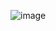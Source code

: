 
![image](https://github.com/tatapowDev/landingpage-supermario/assets/119644371/c9598c42-958f-4484-8f52-16227b07000b)
